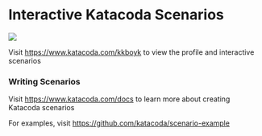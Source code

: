 # Interactive Katacoda Scenarios

[![](http://shields.katacoda.com/katacoda/kkboyk/count.svg)](https://www.katacoda.com/kkboyk "Get your profile on Katacoda.com")

Visit https://www.katacoda.com/kkboyk to view the profile and interactive scenarios

### Writing Scenarios
Visit https://www.katacoda.com/docs to learn more about creating Katacoda scenarios

For examples, visit https://github.com/katacoda/scenario-example
